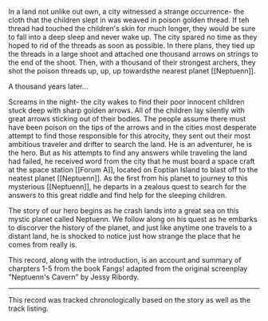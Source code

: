 In a land not unlike out own, a city witnessed a strange occurrence- the cloth that the children slept in was weaved in poison golden thread. If teh thread had touched the children's skin for much longer, they would be sure to fall into a deep sleep and never wake up. The city spared no time as they hoped to rid of the threads as soon as possible. In there plans, they tied up the threads in a large shoot and attached one thousand arrows on strings to the end of the shoot. Then, with a thousand of their strongest archers, they shot the poison threads up, up, up towardsthe nearest planet [[Neptuenn]].

A thousand years later...

Screams in the night- the city wakes to find their poor innocent children stuck deep with sharp golden arrows. All of the children lay silently with great arrows sticking out of their bodies. The people assume there must have been poison on the tips of the arrows and in the cities most desperate attempt to find those responsible for this atrocity, they sent out their most ambitious traveler and drifter to search the land. He is an adventurer, he is the hero. But as his attempts to find any answers while traveling the land had failed, he received word from the city that he must board a space craft at the space station [[Forum A]], located on Eoptian Island to blast off to the neatest planet [[Neptuenn]]. As the first from his planet to journey to this mysterious [[Neptuenn]], he departs in a zealous quest to search for the answers to this great riddle and find help for the sleeping children.

The story of our hero begins as he crash lands into a great sea on this mystic planet called Neptuenn. We follow along on his quest as he embarks to discorver the history of the planet, and just like anytime one travels to a distant land, he is shocked to notice just how strange the place that he comes from really is.

This record, along with the introduction, is an account and summary of charpters 1-5 from the book Fangs! adapted from the original screenplay "Neptuenn's Cavern" by Jessy Ribordy. 

---

This record was tracked chronologically based on the story as well as the track listing. 



















